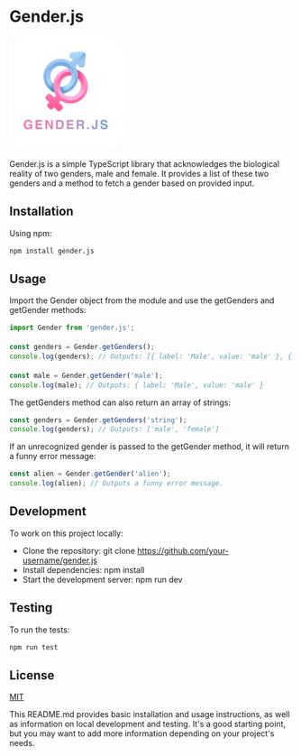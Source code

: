 # Gender.js

<p>
  <img src="public/logo.png" style="border-radius: 20px" alt="Logo" width="200">
</p>


Gender.js is a simple TypeScript library that acknowledges the biological reality of two genders, male and female. It provides a list of these two genders and a method to fetch a gender based on provided input.

## Installation

Using npm:

```bash
npm install gender.js
```

## Usage
Import the Gender object from the module and use the getGenders and getGender methods:

```javascript
import Gender from 'gender.js';

const genders = Gender.getGenders();
console.log(genders); // Outputs: [{ label: 'Male', value: 'male' }, { label: 'Female', value: 'female' }]

const male = Gender.getGender('male');
console.log(male); // Outputs: { label: 'Male', value: 'male' }
```

The getGenders method can also return an array of strings:

```javascript
const genders = Gender.getGenders('string');
console.log(genders); // Outputs: ['male', 'female']
```

If an unrecognized gender is passed to the getGender method, it will return a funny error message:

```javascript
const alien = Gender.getGender('alien');
console.log(alien); // Outputs a funny error message.
```

## Development

To work on this project locally:

- Clone the repository: git clone https://github.com/your-username/gender.js
- Install dependencies: npm install
- Start the development server: npm run dev


## Testing

To run the tests:

```bash
npm run test
```

## License

[MIT](https://choosealicense.com/licenses/mit/)


This README.md provides basic installation and usage instructions, as well as information on local development and testing. It's a good starting point, but you may want to add more information depending on your project's needs.

